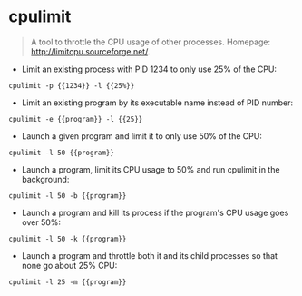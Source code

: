 # cpulimit

> A tool to throttle the CPU usage of other processes.
> Homepage: <http://limitcpu.sourceforge.net/>.

- Limit an existing process with PID 1234 to only use 25% of the CPU:

`cpulimit -p {{1234}} -l {{25%}}`

- Limit an existing program by its executable name instead of PID number:

`cpulimit -e {{program}} -l {{25}}`

- Launch a given program and limit it to only use 50% of the CPU:

`cpulimit -l 50 {{program}}`

- Launch a program, limit its CPU usage to 50% and run cpulimit in the background:

`cpulimit -l 50 -b {{program}}`

- Launch a program and kill its process if the program's CPU usage goes over 50%:

`cpulimit -l 50 -k {{program}}`

- Launch a program and throttle both it and its child processes so that none go about 25% CPU:

`cpulimit -l 25 -m {{program}}`
